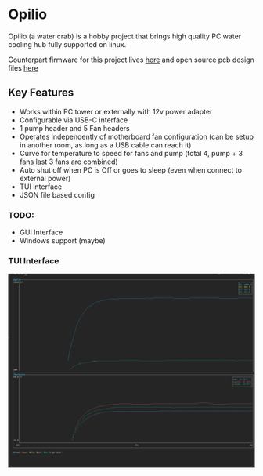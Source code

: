 # Opilio

Opilio (a water crab) is a hobby project that brings high quality PC water cooling hub fully supported on linux.

Counterpart firmware for this project lives [here](https://github.com/mygnu/opilio-firmware) and open source pcb design files [here](https://github.com/mygnu/opilio-pcb)

## Key Features
- Works within PC tower or externally with 12v power adapter
- Configurable via USB-C interface
- 1 pump header and 5 Fan headers
- Operates independently of motherboard fan configuration (can be setup in another room, as long as a USB cable can reach it)
- Curve for temperature to speed for fans and pump (total 4, pump + 3 fans last 3 fans are combined)
- Auto shut off when PC is Off or goes to sleep (even when connect to external power)
- TUI interface
- JSON file based config


### TODO:
- GUI Interface
- Windows support (maybe)

### TUI Interface
![image](render/opilio-tui.gif)
